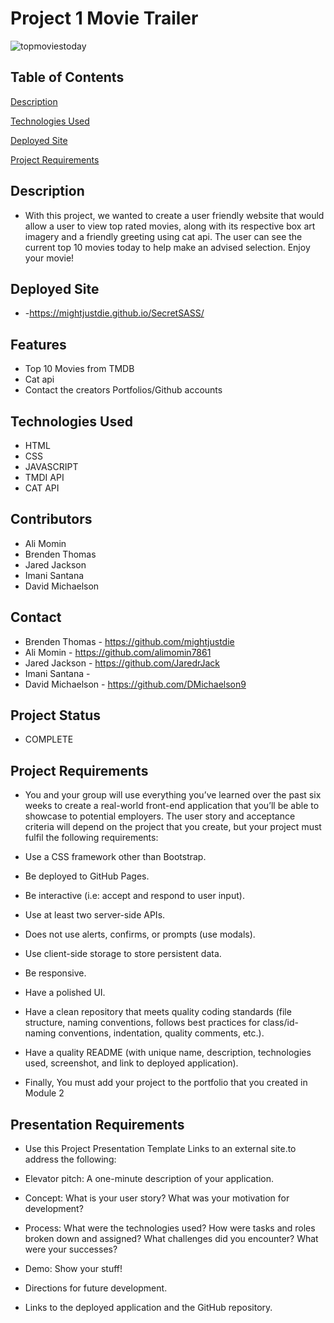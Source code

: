 ﻿# Project 1 Movie Trailer
![topmoviestoday](https://user-images.githubusercontent.com/120280613/219248298-a84ab498-e2ad-4cc5-8516-cd897807d47f.jpg)

## Table of Contents  
[Description](#description)  

[Technologies Used](#technologiesused)

[Deployed Site](#deployedsite)

[Project Requirements](#projectrequirements)

## Description
- With this project, we wanted to create a user friendly website that would allow a user to view top rated movies, along with its respective box art imagery and a friendly greeting using cat api. The user can see the current top 10 movies today to help make an advised selection. Enjoy your movie!
## Deployed Site
- -https://mightjustdie.github.io/SecretSASS/
## Features
 - Top 10 Movies from TMDB
 - Cat api
 - Contact the creators Portfolios/Github accounts

 ## Technologies Used
 - HTML
 - CSS
 - JAVASCRIPT
 - TMDI API
 - CAT API 

## Contributors
 - Ali Momin
 - Brenden Thomas
 - Jared Jackson
 - Imani Santana
 - David Michaelson

## Contact
- Brenden Thomas - https://github.com/mightjustdie
- Ali Momin - https://github.com/alimomin7861
- Jared Jackson - https://github.com/JaredrJack
- Imani Santana -
- David Michaelson - https://github.com/DMichaelson9

## Project Status
- COMPLETE

## Project Requirements
- You and your group will use everything you’ve learned over the past six weeks to create a real-world front-end application that you’ll be able to showcase to potential employers. The user story and acceptance criteria will depend on the project that you create, but your project must fulfil the following requirements:

- Use a CSS framework other than Bootstrap.

- Be deployed to GitHub Pages.

- Be interactive (i.e: accept and respond to user input).

- Use at least two server-side APIs.

- Does not use alerts, confirms, or prompts (use modals).

- Use client-side storage to store persistent data.

- Be responsive.

- Have a polished UI.

- Have a clean repository that meets quality coding standards (file structure, naming conventions, follows best practices for class/id-naming conventions, indentation, quality comments, etc.).

- Have a quality README (with unique name, description, technologies used, screenshot, and link to deployed application).

- Finally, You must add your project to the portfolio that you created in Module 2

## Presentation Requirements
- Use this Project Presentation Template Links to an external site.to address the following:

- Elevator pitch: A one-minute description of your application.

- Concept: What is your user story? What was your motivation for development?

- Process: What were the technologies used? How were tasks and roles broken down and assigned? What challenges did you encounter? What were your successes?

- Demo: Show your stuff!

- Directions for future development.

- Links to the deployed application and the GitHub repository.
